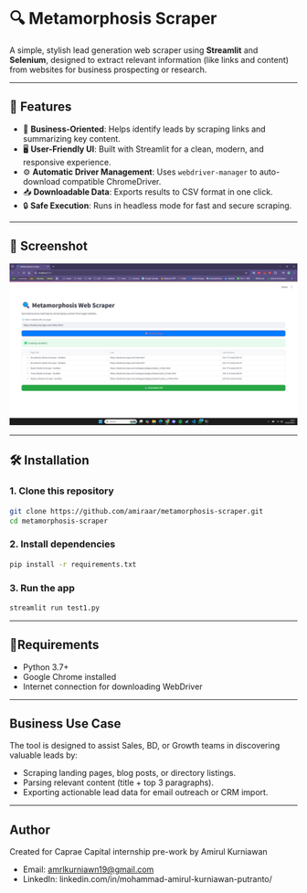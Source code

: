 # 🔍 Metamorphosis Scraper

A simple, stylish lead generation web scraper using **Streamlit** and **Selenium**, designed to extract relevant information (like links and content) from websites for business prospecting or research.

---

## 🚀 Features

- 🧠 **Business-Oriented**: Helps identify leads by scraping links and summarizing key content.
- 🖥️ **User-Friendly UI**: Built with Streamlit for a clean, modern, and responsive experience.
- ⚙️ **Automatic Driver Management**: Uses `webdriver-manager` to auto-download compatible ChromeDriver.
- 📥 **Downloadable Data**: Exports results to CSV format in one click.
- 🔒 **Safe Execution**: Runs in headless mode for fast and secure scraping.

---

## 📸 Screenshot

![Metamorphosis Scraper Screenshot](assets/Screenshot.png)

---

## 🛠️ Installation

### 1. Clone this repository

```bash
git clone https://github.com/amiraar/metamorphosis-scraper.git
cd metamorphosis-scraper
```

### 2. Install dependencies
```bash
pip install -r requirements.txt
```

### 3. Run the app
```bash
streamlit run test1.py
```

---

## 🧾Requirements
- Python 3.7+
- Google Chrome installed
- Internet connection for downloading WebDriver
---

## Business Use Case
The tool is designed to assist Sales, BD, or Growth teams in discovering valuable leads by:
- Scraping landing pages, blog posts, or directory listings.
- Parsing relevant content (title + top 3 paragraphs).
- Exporting actionable lead data for email outreach or CRM import.
---

## Author
Created for Caprae Capital internship pre-work by Amirul Kurniawan
- Email: amrlkurniawn19@gmail.com
- LinkedIn: linkedin.com/in/mohammad-amirul-kurniawan-putranto/
